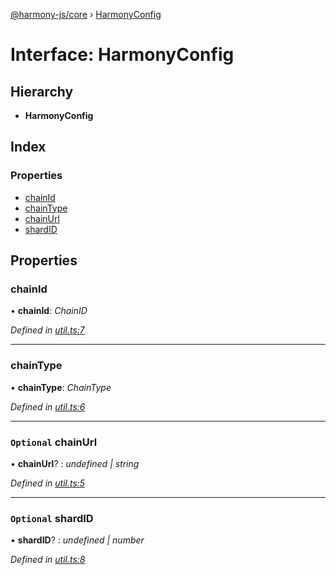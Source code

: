 [@harmony-js/core](../globals.md) › [HarmonyConfig](harmonyconfig.md)

# Interface: HarmonyConfig

## Hierarchy

* **HarmonyConfig**

## Index

### Properties

* [chainId](harmonyconfig.md#chainid)
* [chainType](harmonyconfig.md#chaintype)
* [chainUrl](harmonyconfig.md#optional-chainurl)
* [shardID](harmonyconfig.md#optional-shardid)

## Properties

###  chainId

• **chainId**: *ChainID*

*Defined in [util.ts:7](https://github.com/FireStack-Lab/Harmony-sdk-core/blob/299af73/packages/harmony-core/src/util.ts#L7)*

___

###  chainType

• **chainType**: *ChainType*

*Defined in [util.ts:6](https://github.com/FireStack-Lab/Harmony-sdk-core/blob/299af73/packages/harmony-core/src/util.ts#L6)*

___

### `Optional` chainUrl

• **chainUrl**? : *undefined | string*

*Defined in [util.ts:5](https://github.com/FireStack-Lab/Harmony-sdk-core/blob/299af73/packages/harmony-core/src/util.ts#L5)*

___

### `Optional` shardID

• **shardID**? : *undefined | number*

*Defined in [util.ts:8](https://github.com/FireStack-Lab/Harmony-sdk-core/blob/299af73/packages/harmony-core/src/util.ts#L8)*
